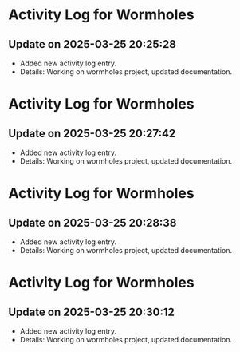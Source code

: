 # Activity Log for Wormholes

## Update on 2025-03-25 20:25:28
- Added new activity log entry.
- Details: Working on wormholes project, updated documentation.

# Activity Log for Wormholes

## Update on 2025-03-25 20:27:42
- Added new activity log entry.
- Details: Working on wormholes project, updated documentation.

# Activity Log for Wormholes

## Update on 2025-03-25 20:28:38
- Added new activity log entry.
- Details: Working on wormholes project, updated documentation.

# Activity Log for Wormholes

## Update on 2025-03-25 20:30:12
- Added new activity log entry.
- Details: Working on wormholes project, updated documentation.

